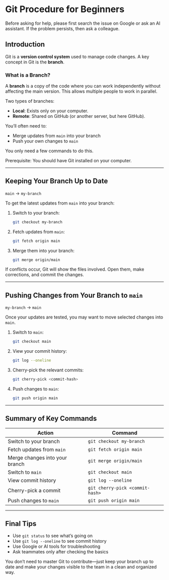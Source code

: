 # Git Procedure for Beginners

Before asking for help, please first search the issue on Google or ask an AI assistant. If the problem persists, then ask a colleague.

## Introduction

Git is a **version control system** used to manage code changes. A key concept in Git is the **branch**.

### What is a Branch?
A **branch** is a copy of the code where you can work independently without affecting the main version. This allows multiple people to work in parallel.

Two types of branches:
- **Local**: Exists only on your computer.
- **Remote**: Shared on GitHub (or another server, but here GitHub).

You’ll often need to:
- Merge updates from `main` into your branch
- Push your own changes to `main`

You only need a few commands to do this.

Prerequisite: You should have Git installed on your computer. 

---

## Keeping Your Branch Up to Date 

`main` → `my-branch`

To get the latest updates from `main` into your branch:

1. Switch to your branch:
   ```sh
   git checkout my-branch
   ```

2. Fetch updates from `main`:
   ```sh
   git fetch origin main
   ```

3. Merge them into your branch:
   ```sh
   git merge origin/main
   ```

If conflicts occur, Git will show the files involved. Open them, make corrections, and commit the changes.

---

## Pushing Changes from Your Branch to `main`

`my-branch` → `main`

Once your updates are tested, you may want to move selected changes into `main`.

1. Switch to `main`:
   ```sh
   git checkout main
   ```

2. View your commit history:
   ```sh
   git log --oneline
   ```

3. Cherry-pick the relevant commits:
   ```sh
   git cherry-pick <commit-hash>
   ```

4. Push changes to `main`:
   ```sh
   git push origin main
   ```

---

## Summary of Key Commands

| Action                          | Command                                 |
|----------------------------------|-----------------------------------------|
| Switch to your branch            | `git checkout my-branch`               |
| Fetch updates from `main`        | `git fetch origin main`                |
| Merge changes into your branch   | `git merge origin/main`                |
| Switch to `main`                 | `git checkout main`                    |
| View commit history              | `git log --oneline`                    |
| Cherry-pick a commit             | `git cherry-pick <commit-hash>`        |
| Push changes to `main`           | `git push origin main`                 |

---

## Final Tips

- Use `git status` to see what’s going on  
- Use `git log --oneline` to see commit history  
- Use Google or AI tools for troubleshooting  
- Ask teammates only after checking the basics

You don’t need to master Git to contribute—just keep your branch up to date and make your changes visible to the team in a clean and organized way.